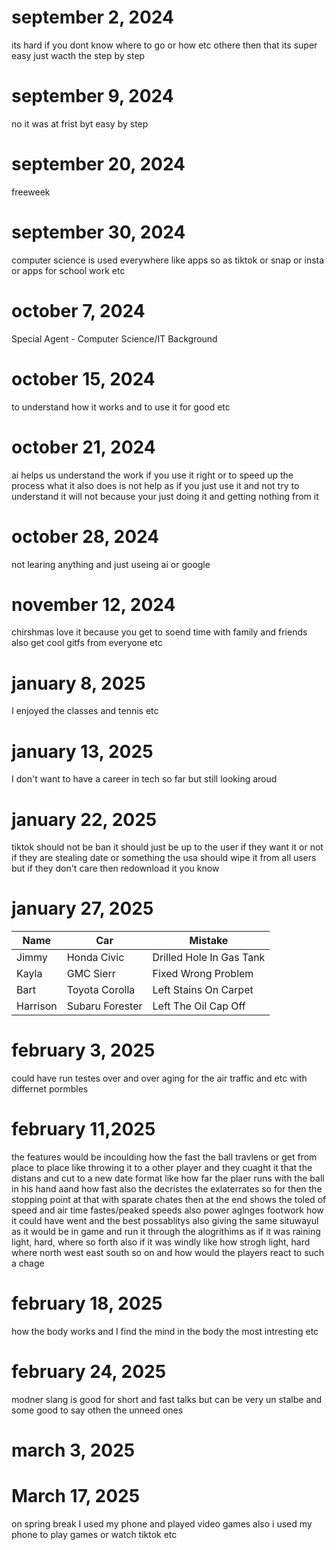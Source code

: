 # september 2, 2024
its hard if you dont know where to go or how etc othere then that its super easy just wacth the step by step
# september 9, 2024
no it was at frist byt easy by step 
# september 20, 2024
freeweek
# september 30, 2024
computer science is used everywhere like apps so as tiktok or snap or insta or apps for school work etc 
# october 7, 2024
Special Agent - Computer Science/IT Background
# october 15, 2024 
to understand how it works and to use it for good etc
# october 21, 2024
ai helps us understand the work if you use it right or to speed up the process what it also does is not help as if you just use it and not try to understand it will not because your just doing it and getting nothing from it
# october 28, 2024
not learing anything and just useing ai or google
# november 12, 2024 
chirshmas love it because you get to soend time with family and friends also get cool gitfs from everyone etc 
# january 8, 2025
I enjoyed the classes and tennis etc
# january 13, 2025
I don't want to have a career in tech so far but still looking aroud 
# january 22, 2025 
tiktok should not be ban it should just be up to the user if they want it or not if they are stealing date or something the usa should wipe it from all users but if they don't care then redownload it you know
# january 27, 2025
|Name|Car|Mistake|
| ----|------- | ----------- |
|Jimmy|		Honda Civic  |Drilled Hole In Gas Tank|
|Kayla|	GMC Sierr| Fixed Wrong Problem|
|Bart|		Toyota Corolla |Left Stains On Carpet|
|Harrison| Subaru Forester |Left The Oil Cap Off|
# february 3, 2025 
could have run testes over and over aging for the air traffic and etc with differnet pormbles 
# february 11,2025
the features would be incoulding how the fast the ball travlens or get from place to place like throwing it to a other player and they cuaght it that the distans and cut to a new date format like how far the plaer runs with the ball in his hand aand how fast also the decristes the exlaterrates so for then the stopping point at that with sparate chates then at the end shows the toled of speed and air time fastes/peaked speeds also power aglnges footwork how it could have went and the best possablitys also giving the same situwayul as it would be in game and run it through the alogrithims as if it was raining light, hard, where so forth also if it was windly like how strogh light, hard where north west east south so on and how would the players react to such a chage  
# february 18, 2025
how the body works and I find the mind in the body the most intresting etc
# february 24, 2025
modner slang is good for short and fast talks but can be very un stalbe and some good to say othen the unneed ones
# march 3, 2025

# March 17, 2025
on spring break I used my phone and played video games also i used my phone to play games or watch tiktok etc
